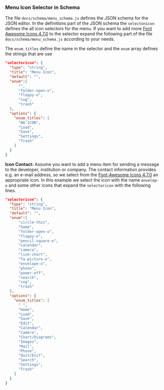 ### Menu Icon Selector in Schema
The file `docs/schema/menu_schema.js` defines the JSON schema for the JSON editor. In the definitions part of the JSON schema the `selectonicon` defines the all icon selectors for the menu. If you want to add more [Font Awesome Icons 4.7.0](https://fontawesome.com/v4.7.0/icons/) to the selector expand the following part of the file `docs/schema/menu_schema.js` according to your needs.

The `enum_titles` define the name in the selector and the `enum` array defines the strings that are use

```json
"selectoricon": {
  "type": "string",
  "title": "Menu Icon",
  "default": "",
  "enum":[
      "",
      "folder-open-o",
      "floppy-o",
      "cog",
      "trash"
  ],
  "options": {
    "enum_titles": [
      "NO ICON",
      "Load",
      "Save",
      "Settings",
      "Trash"
    ]
  }
}
```
**Icon Contact:** Assume you want to add a menu item for sending a message to the developer, institution or company. The contact information provides e.g. an e-mail address, so we select from the [Font-Awesome Icons 4.7.0](https://fontawesome.com/v4.7.0/icons/) an appropriate icon. In this example we select the icon with the name `envelop-o` and some other icons that expand the `selectoricon` with the following lines.
```json
"selectoricon": {
  "type": "string",
  "title": "Menu Icon",
  "default": "",
  "enum":[
      "circle-thin",
      "home",
      "folder-open-o",
      "floppy-o",
      "pencil-square-o",
      "calendar",
      "camera",
      "line-chart",
      "fa-picture-o",
      "envelope-o",
      "phone",
      "power-off",
      "search",
      "cog",
      "trash"
  ],
  "options": {
    "enum_titles": [
      " ",
      "Home",
      "Load",
      "Save",
      "Edit",
      "Calendar",
      "Camera",
      "Chart/Diagrams",
      "Images",
      "Mail",
      "Phone",
      "Quit/Exit",
      "Search",
      "Settings",
      "Trash"
    ]
  }
}
```
